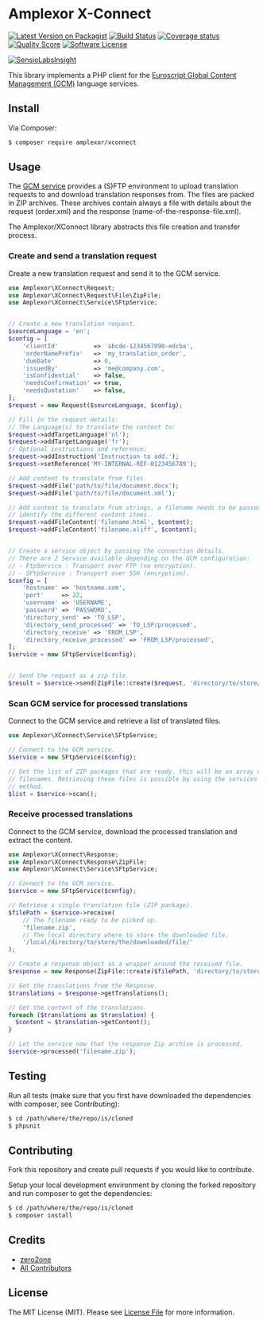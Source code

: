 # Amplexor X-Connect

[![Latest Version on Packagist][ico-packagist]][link-packagist]
[![Build Status][ico-build-master]][link-build-master]
[![Coverage status][ico-code-coverage]][link-code-coverage]
[![Quality Score][ico-code-quality]][link-code-quality]
[![Software License][ico-license]][link-license]

[![SensioLabsInsight][ico-insight]][link-insight]


This library implements a PHP client for the [Euroscript Global Content 
Management (GCM)][link-gcm] language services.


## Install

Via Composer:

``` bash
$ composer require amplexor/xconnect
```


## Usage

The [GCM service][link-gcm] provides a (S)FTP environment to upload translation 
requests to and download translation responses from. The files are packed in ZIP
archives. These archives contain always a file with details about the request 
(order.xml) and the response (name-of-the-response-file.xml).
 
The Amplexor/XConnect library abstracts this file creation and transfer process. 


### Create and send a translation request
Create a new translation request and send it to the GCM service.

``` php
use Amplexor\XConnect\Request;
use Amplexor\XConnect\Request\File\ZipFile;
use Amplexor\XConnect\Service\SFtpService;


// Create a new translation request.
$sourceLanguage = 'en';
$config = [
    'clientId'          => 'abcde-1234567890-edcba',
    'orderNamePrefix'   => 'my_translation_order',
    'dueDate'           => 0,
    'issuedBy'          => 'me@company.com',
    'isConfidential'    => false,
    'needsConfirmation' => true,
    'needsQuotation'    => false,
];
$request = new Request($sourceLanguage, $config);

// Fill in the request details:
// The Language(s) to translate the content to:
$request->addTargetLanguage('nl');
$request->addTargetLanguage('fr');
// Optional instructions and reference:
$request->addInstruction('Instruction to add.');
$request->setReference('MY-INTERNAL-REF-0123456789');

// Add content to translate from files.
$request->addFile('path/to/file/document.docx');
$request->addFile('path/to/file/document.xml');

// Add content to translate from strings, a filename needs to be passed to
// identify the different content items.
$request->addFileContent('filename.html', $content);
$request->addFileContent('filename.xliff', $content);


// Create a service object by passing the connection details.
// There are 2 Service available depending on the GCM configuration:
// - FtpService : Transport over FTP (no encryption).
// - SFtpService : Transport over SSH (encryption).
$config = [
    'hostname' => 'hostname.com',
    'port'     => 22,
    'username' => 'USERNAME',
    'password' => 'PASSWORD',
    'directory_send' => 'TO_LSP',
    'directory_send_processed' => 'TO_LSP/processed',
    'directory_receive' => 'FROM_LSP',
    'directory_receive_processed' => 'FROM_LSP/processed',
];
$service = new SFtpService($config);


// Send the request as a zip file.
$result = $service->send(ZipFile::create($request, 'directory/to/store/file'));
```

### Scan GCM service for processed translations
Connect to the GCM service and retrieve a list of translated files.

``` php
use Amplexor\XConnect\Service\SFtpService;

// Connect to the GCM service.
$service = new SFtpService($config);

// Get the list of ZIP packages that are ready, this will be an array of 
// filenames. Retrieving these files is possible by using the services receive 
// method. 
$list = $service->scan();
```

### Receive processed translations
Connect to the GCM service, download the processed translation and extract the
content.

``` php
use Amplexor\XConnect\Response;
use Amplexor\XConnect\Response\ZipFile;
use Amplexor\XConnect\Service\SFtpService;

// Connect to the GCM service.
$service = new SFtpService($config);

// Retrieve a single translation file (ZIP package).
$filePath = $service->receive(
    // The filename ready to be picked up.
    'filename.zip', 
    // The local directory where to store the downloaded file.
    '/local/directory/to/store/the/downloaded/file/'
);

// Create a response object as a wrapper around the received file.
$response = new Response(ZipFile::create($filePath, 'directory/to/store/file'));

// Get the translations from the Response.
$translations = $response->getTranslations();

// Get the content of the translations.
foreach ($translations as $translation) {
  $content = $translation->getContent();
}

// Let the service now that the response Zip archive is processed.
$service->processed('filename.zip');
```


## Testing
Run all tests (make sure that you first have downloaded the dependencies with
composer, see Contributing):

``` bash
$ cd /path/where/the/repo/is/cloned
$ phpunit
```


## Contributing
Fork this repository and create pull requests if you would like to contribute.

Setup your local development environment by cloning the forked repository and
run composer to get the dependencies:

``` bash
$ cd /path/where/the/repo/is/cloned
$ composer install
```


## Credits

- [zero2one][link-author]
- [All Contributors][link-contributors]


## License

The MIT License (MIT). Please see [License File][link-license] for more information.



[ico-packagist]: https://img.shields.io/packagist/v/amplexor/xconnect.svg?style=flat-square
[ico-build-master]: https://img.shields.io/travis/amplexor-drupal/xconnect/master.svg?style=flat-square
[ico-code-coverage]: https://img.shields.io/scrutinizer/coverage/g/amplexor-drupal/xconnect.svg?style=flat-square
[ico-code-quality]: https://img.shields.io/scrutinizer/g/amplexor-drupal/xconnect.svg?style=flat-square
[ico-license]: https://img.shields.io/badge/license-MIT-brightgreen.svg?style=flat-square
[ico-insight]: https://insight.sensiolabs.com/projects/0a2a8e45-e85c-4c30-bea0-1e05ccdc5623/big.png

[link-packagist]: https://packagist.org/packages/amplexor/xconnect
[link-build-master]: https://travis-ci.org/amplexor-drupal/xconnect/branches
[link-code-coverage]: https://scrutinizer-ci.com/g/amplexor-drupal/xconnect
[link-code-quality]: https://scrutinizer-ci.com/g/amplexor-drupal/xconnect/code-structure
[link-license]: LICENSE.md
[link-insight]: https://insight.sensiolabs.com/projects/0a2a8e45-e85c-4c30-bea0-1e05ccdc5623

[link-author]: https://github.com/zero2one
[link-contributors]: https://github.com/amplexor-drupal/xconnect/contributors

[link-gcm]: http://goo.gl/VW0KK6
